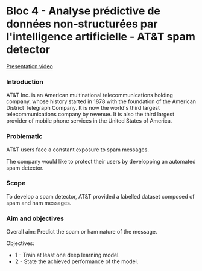 # Bloc 4 - Analyse prédictive de données non-structurées par l'intelligence artificielle - AT&T spam detector

[Presentation video](https://share.vidyard.com/watch/9vUQexZpYauPQs8NXy6suB?)

### Introduction

AT&T Inc. is an American multinational telecommunications holding company, whose history started in 1878 with the foundation of the American District Telegraph Company. It is now the world's third largest telecommunications company by revenue. It is also the third largest provider of mobile phone services in the United States of America.

### Problematic

AT&T users face a constant exposure to spam messages.

The company would like to protect their users by developping an automated spam detector.

### Scope

To develop a spam detector, AT&T provided a labelled dataset composed of spam and ham messages.

### Aim and objectives

Overall aim: Predict the spam or ham nature of the message.

Objectives:
- 1 - Train at least one deep learning model.
- 2 - State the achieved performance of the model.
